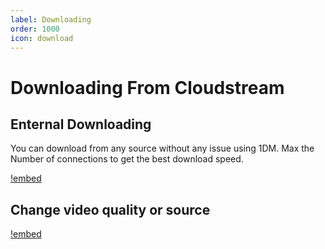 ```yaml
---
label: Downloading
order: 1000
icon: download
---
```


# Downloading From Cloudstream

## Enternal Downloading

You can download from any source without any issue using 1DM. Max the Number of connections to get the best download speed.

[!embed](https://www.youtube-nocookie.com/embed/eGbHbzyIsio)

## Change video quality or source

[!embed](https://www.youtube-nocookie.com/embed/vMpZEnAZhcY)